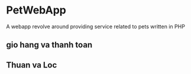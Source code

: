 # PetWebApp
A webapp revolve around providing service related to pets written in PHP


## gio hang va thanh toan
## Thuan va Loc